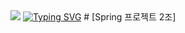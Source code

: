 <img src="https://capsule-render.vercel.app/api?type=waving&color=auto&height=280&section=header&text=Spring-project%2020potatoshop&fontSize=60" />
<a href="https://git.io/typing-svg"><img src="https://readme-typing-svg.demolab.com?font=Fira+Code&weight=600&size=26&pause=1000&color=F7A033&width=435&lines=%EA%B0%90%EC%9E%90%EB%A7%88%EC%BC%93+-+%EC%A4%91%EA%B3%A0+%EA%B1%B0%EB%9E%98+%EC%82%AC%EC%9D%B4%ED%8A%B8" alt="Typing SVG" /></a>
#
[Spring 프로젝트 2조]

